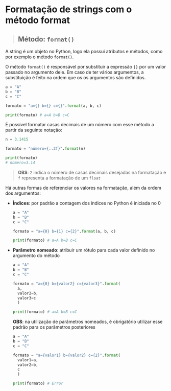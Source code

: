 # Formatação de strings com o método format

> ## **Método: `format()`**

A string é um objeto no Python, logo ela possui atributos e métodos, como por exemplo o método `format()`.

O método `format()` é responsável por substituir a expressão `{}` por um valor passado no argumento dele. Em caso de ter vários argumentos, a substituição é feito na ordem que os os argumentos são definidos.

```python
a = "A"
b = "B"
c = "C"

formato = "a={} b={} c={}".format(a, b, c)

print(formato) # a=A b=B c=C
```

É possível formatar casas decimais de um número com esse método a partir da seguinte notação:

```python
n = 3.1415

formato = "número={:.2f}".format(n)

print(formato)
# número=3.14
```

> **OBS**: `2` indica o número de casas decimais desejadas na formatação e `f` representa a formatação de um `float`

Há outras formas de referenciar os valores na formatação, além da ordem dos argumentos:

- **Índices**: por padrão a contagem dos índices no Python é iniciada no 0

  ```python
  a = "A"
  b = "B"
  c = "C"

  formato = "a={0} b={1} c={2}".format(a, b, c)

  print(formato) # a=A b=B c=C
  ```

- **Parâmetro nomeado**: atribuir um rótulo para cada valor definido no argumento do método

  ```python
  a = "A"
  b = "B"
  c = "C"

  formato = "a={0} b={valor2} c={valor3}".format(
    a,
    valor2=b,
    valor3=c
    )

  print(formato) # a=A b=B c=C
  ```

  **OBS**: na utilização de parâmetros nomeados, é obrigatório utilizar esse padrão para os parâmetros posteriores

  ```python
  a = "A"
  b = "B"
  c = "C"

  formato = "a={valor1} b={valor2} c={2}".format(
    valor1=a,
    valor2=b,
    c
    )

  print(formato) # Error
  ```
